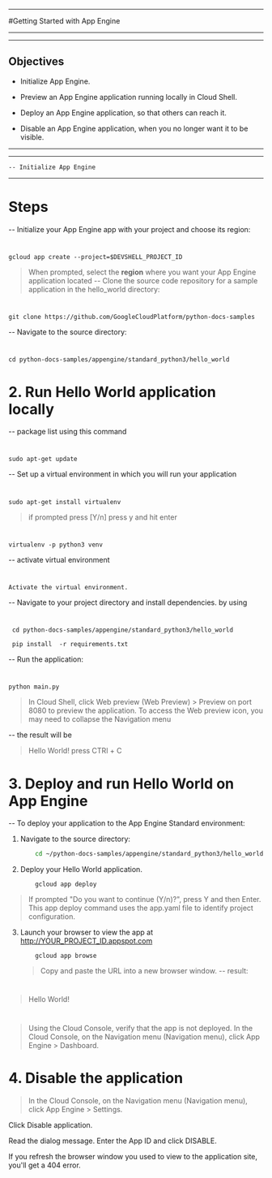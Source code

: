 ___
#Getting Started with App Engine
___

---
## Objectives

* Initialize App Engine.

* Preview an App Engine application running locally in Cloud Shell.

* Deploy an App Engine application, so that others can reach it.

* Disable an App Engine application, when you no longer want it to be visible.
---


*** 
    -- Initialize App Engine 
***
# Steps
-- Initialize your App Engine app with your project and choose its region:
#
    gcloud app create --project=$DEVSHELL_PROJECT_ID
   > When prompted, select the __region__ where you want your App 
    Engine application located
-- Clone the source code repository for a sample application in the hello_world directory:
#
    git clone https://github.com/GoogleCloudPlatform/python-docs-samples
-- Navigate to the source directory:
# 
    cd python-docs-samples/appengine/standard_python3/hello_world
# 2. Run Hello World application locally
-- package list using this command
#
    sudo apt-get update
-- Set up a virtual environment in which you will run your application
# 
    sudo apt-get install virtualenv
> if prompted press [Y/n] press y and hit enter
#
    virtualenv -p python3 venv
-- activate virtual environment 
#
    Activate the virtual environment.
-- Navigate to your project directory and install dependencies. by using 
#
     cd python-docs-samples/appengine/standard_python3/hello_world

     pip install  -r requirements.txt
-- Run the application:
#
    python main.py
> In Cloud Shell, click Web preview (Web Preview) > Preview on port 8080 to preview the application.
> To access the Web preview icon, you may need to collapse the Navigation menu

-- the result will be 
> Hello World!
> press CTRl + C


# 3. Deploy and run Hello World on App Engine 
-- To deploy your application to the App Engine Standard environment:
1. Navigate to the source directory:
    ``` bash
        cd ~/python-docs-samples/appengine/standard_python3/hello_world
    ```
2. Deploy your Hello World application.
    ```
        gcloud app deploy
    ```
> If prompted "Do you want to continue (Y/n)?", press Y and then Enter.
> This app deploy command uses the app.yaml file to identify project configuration.
3. Launch your browser to view the app at http://YOUR_PROJECT_ID.appspot.com
    ```
        gcloud app browse
    ```
    > Copy and paste the URL into a new browser window.
-- result:
#
> Hello World!
#
> Using the Cloud Console, verify that the app is not deployed. In the Cloud Console, on the Navigation menu (Navigation menu), click App Engine > Dashboard.
# 4. Disable the application
> In the Cloud Console, on the Navigation menu (Navigation menu), click App Engine > Settings.

Click Disable application.

Read the dialog message. Enter the App ID and click DISABLE.

If you refresh the browser window you used to view to the application site, you'll get a 404 error.